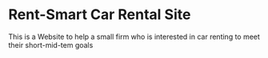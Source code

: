 # Rent-Smart Car Rental Site
This is a Website to help a small firm who is interested in car renting to meet their short-mid-tem goals 
